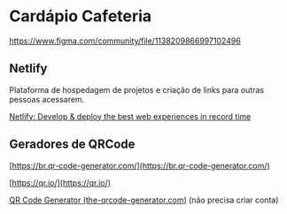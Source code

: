 # Cardápio Cafeteria

https://www.figma.com/community/file/1138209866997102496

## Netlify

Plataforma de hospedagem de projetos e criação de links para outras pessoas acessarem.

[Netlify: Develop & deploy the best web experiences in record time](https://www.netlify.com/)

## Geradores de QRCode

[https://br.qr-code-generator.com/](https://br.qr-code-generator.com/)

[https://qr.io/](https://qr.io/)

[QR Code Generator (the-qrcode-generator.com)](https://www.the-qrcode-generator.com/) (não precisa criar conta)
